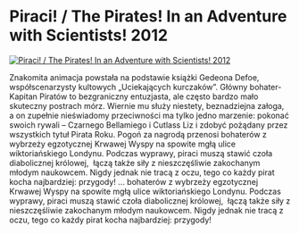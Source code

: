 Piraci! / The Pirates! In an Adventure with Scientists! 2012 
=============
[![Piraci! / The Pirates! In an Adventure with Scientists! 2012 ](http://vidos.pl/images/player.gif)](http://vidos.pl/piraci-the-pirates-in-an-adventure-with-scientists-2012)

 Znakomita animacja powstała na podstawie książki Gedeona Defoe, współscenarzysty kultowych „Uciekających kurczaków”. Główny bohater- Kapitan Piratów to bezgraniczny entuzjasta, ale często bardzo mało skuteczny postrach mórz. Wiernie mu służy niestety, beznadziejna załoga, a on zupełnie nieświadomy przeciwności ma tylko jedno marzenie: pokonać swoich rywali – Czarnego Bellamiego i Cutlass Liz i zdobyć pożądany przez wszystkich tytuł Pirata Roku. Pogoń za nagrodą przenosi bohaterów z wybrzeży egzotycznej Krwawej Wyspy na spowite mgłą ulice wiktoriańskiego Londynu. Podczas wyprawy, piraci muszą stawić czoła diabolicznej królowej,  łączą także siły z nieszczęśliwie zakochanym młodym naukowcem. Nigdy jednak nie tracą z oczu, tego co każdy pirat kocha najbardziej: przygody!   ... bohaterów z wybrzeży egzotycznej Krwawej Wyspy na spowite mgłą ulice wiktoriańskiego Londynu. Podczas wyprawy, piraci muszą stawić czoła diabolicznej królowej,  łączą także siły z nieszczęśliwie zakochanym młodym naukowcem. Nigdy jednak nie tracą z oczu, tego co każdy pirat kocha najbardziej: przygody!
